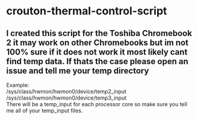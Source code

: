 # crouton-thermal-control-script
I created this script for the Toshiba Chromebook 2 it may work on other Chromebooks but im not 100% sure if it does not work it most likely cant find temp data. If thats the case please open an issue and tell me your temp directory
--------------------------------------
Example:<br>
/sys/class/hwmon/hwmon0/device/temp2_input<br>
/sys/class/hwmon/hwmon0/device/temp3_input<br>
There will be a temp_input for each processor core so make sure you tell me all of your temp_input files.
